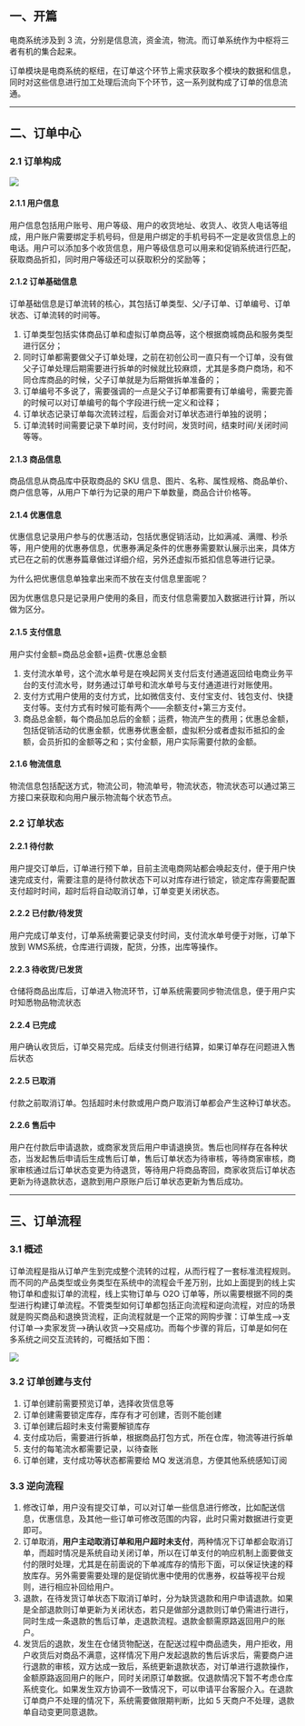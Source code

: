 ## 一、开篇

电商系统涉及到 3 流，分别是信息流，资金流，物流。而订单系统作为中枢将三者有机的集合起来。

订单模块是电商系统的枢纽，在订单这个环节上需求获取多个模块的数据和信息，同时对这些信息进行加工处理后流向下个环节，这一系列就构成了订单的信息流通。

---

## 二、订单中心

### 2.1 订单构成

![](https://cfmall-hello.oss-cn-beijing.aliyuncs.com/img/202401/7168684c6a856dc5a83a029fcfd9e8cd.png#id=hdPaP&originHeight=665&originWidth=969&originalType=binary&ratio=1&rotation=0&showTitle=false&status=done&style=none&title=)

#### 2.1.1 用户信息

用户信息包括用户账号、用户等级、用户的收货地址、收货人、收货人电话等组成，用户账户需要绑定手机号码，但是用户绑定的手机号码不一定是收货信息上的电话。用户可以添加多个收货信息，用户等级信息可以用来和促销系统进行匹配，获取商品折扣，同时用户等级还可以获取积分的奖励等；

#### 2.1.2 订单基础信息

订单基础信息是订单流转的核心，其包括订单类型、父/子订单、订单编号、订单状态、订单流转的时间等。

1. 订单类型包括实体商品订单和虚拟订单商品等，这个根据商城商品和服务类型进行区分；
2. 同时订单都需要做父子订单处理，之前在初创公司一直只有一个订单，没有做父子订单处理后期需要进行拆单的时候就比较麻烦，尤其是多商户商场，和不同仓库商品的时候，父子订单就是为后期做拆单准备的；
3. 订单编号不多说了，需要强调的一点是父子订单都需要有订单编号，需要完善的时候可以对订单编号的每个字段进行统一定义和诠释；
4. 订单状态记录订单每次流转过程，后面会对订单状态进行单独的说明；
5. 订单流转时间需要记录下单时间，支付时间，发货时间，结束时间/关闭时间等等。

#### 2.1.3 商品信息

商品信息从商品库中获取商品的 SKU 信息、图片、名称、属性规格、商品单价、商户信息等，从用户下单行为记录的用户下单数量，商品合计价格等。

#### 2.1.4 优惠信息

优惠信息记录用户参与的优惠活动，包括优惠促销活动，比如满减、满赠、秒杀等，用户使用的优惠券信息，优惠券满足条件的优惠券需要默认展示出来，具体方式已在之前的优惠券篇章做过详细介绍，另外还虚拟币抵扣信息等进行记录。

为什么把优惠信息单独拿出来而不放在支付信息里面呢？

因为优惠信息只是记录用户使用的条目，而支付信息需要加入数据进行计算，所以做为区分。

#### 2.1.5 支付信息

用户实付金额=商品总金额+运费-优惠总金额

1. 支付流水单号，这个流水单号是在唤起网关支付后支付通道返回给电商业务平台的支付流水号，财务通过订单号和流水单号与支付通道进行对账使用。
2. 支付方式用户使用的支付方式，比如微信支付、支付宝支付、钱包支付、快捷支付等。支付方式有时候可能有两个——余额支付+第三方支付。
3. 商品总金额，每个商品加总后的金额；运费，物流产生的费用；优惠总金额，包括促销活动的优惠金额，优惠券优惠金额，虚拟积分或者虚拟币抵扣的金额，会员折扣的金额等之和；实付金额，用户实际需要付款的金额。

#### 2.1.6 物流信息

物流信息包括配送方式，物流公司，物流单号，物流状态，物流状态可以通过第三方接口来获取和向用户展示物流每个状态节点。

### 2.2 订单状态

#### 2.2.1 待付款

用户提交订单后，订单进行预下单，目前主流电商网站都会唤起支付，便于用户快速完成支付，需要注意的是待付款状态下可以对库存进行锁定，锁定库存需要配置支付超时时间，超时后将自动取消订单，订单变更关闭状态。

#### 2.2.2 已付款/待发货

用户完成订单支付，订单系统需要记录支付时间，支付流水单号便于对账，订单下放到 WMS系统，仓库进行调拨，配货，分拣，出库等操作。

#### 2.2.3 待收货/已发货

仓储将商品出库后，订单进入物流环节，订单系统需要同步物流信息，便于用户实时知悉物品物流状态

#### 2.2.4 已完成

用户确认收货后，订单交易完成。后续支付侧进行结算，如果订单存在问题进入售后状态

#### 2.2.5 已取消

付款之前取消订单。包括超时未付款或用户商户取消订单都会产生这种订单状态。

#### 2.2.6 售后中

用户在付款后申请退款，或商家发货后用户申请退换货。售后也同样存在各种状态，当发起售后申请后生成售后订单，售后订单状态为待审核，等待商家审核，商家审核通过后订单状态变更为待退货，等待用户将商品寄回，商家收货后订单状态更新为待退款状态，退款到用户原账户后订单状态更新为售后成功。

---

## 三、订单流程

### 3.1 概述

订单流程是指从订单产生到完成整个流转的过程，从而行程了一套标准流程规则。而不同的产品类型或业务类型在系统中的流程会千差万别，比如上面提到的线上实物订单和虚拟订单的流程，线上实物订单与 O2O 订单等，所以需要根据不同的类型进行构建订单流程。不管类型如何订单都包括正向流程和逆向流程，对应的场景就是购买商品和退换货流程，正向流程就是一个正常的网购步骤：订单生成–>支付订单–>卖家发货–>确认收货–>交易成功。而每个步骤的背后，订单是如何在多系统之间交互流转的，可概括如下图：

![](https://cfmall-hello.oss-cn-beijing.aliyuncs.com/img/202401/6189d75137647727bf7903ace713b974.png#id=xPwY6&originHeight=657&originWidth=980&originalType=binary&ratio=1&rotation=0&showTitle=false&status=done&style=none&title=)

### 3.2 订单创建与支付

1. 订单创建前需要预览订单，选择收货信息等
2. 订单创建需要锁定库存，库存有才可创建，否则不能创建
3. 订单创建后超时未支付需要解锁库存
4. 支付成功后，需要进行拆单，根据商品打包方式，所在仓库，物流等进行拆单
5. 支付的每笔流水都需要记录，以待查账
6. 订单创建，支付成功等状态都需要给 MQ 发送消息，方便其他系统感知订阅

### 3.3 逆向流程

1. 修改订单，用户没有提交订单，可以对订单一些信息进行修改，比如配送信息，优惠信息，及其他一些订单可修改范围的内容，此时只需对数据进行变更即可。
2. 订单取消，**用户主动取消订单和用户超时未支付**，两种情况下订单都会取消订单，而超时情况是系统自动关闭订单，所以在订单支付的响应机制上面要做支付的限时处理，尤其是在前面说的下单减库存的情形下面，可以保证快速的释放库存。另外需要需要处理的是促销优惠中使用的优惠券，权益等视平台规则，进行相应补回给用户。
3. 退款，在待发货订单状态下取消订单时，分为缺货退款和用户申请退款。如果是全部退款则订单更新为关闭状态，若只是做部分退款则订单仍需进行进行，同时生成一条退款的售后订单，走退款流程。退款金额需原路返回用户的账户。
4. 发货后的退款，发生在仓储货物配送，在配送过程中商品遗失，用户拒收，用户收货后对商品不满意，这样情况下用户发起退款的售后诉求后，需要商户进行退款的审核，双方达成一致后，系统更新退款状态，对订单进行退款操作，金额原路返回用户的账户，同时关闭原订单数据。仅退款情况下暂不考虑仓库系统变化。如果发生双方协调不一致情况下，可以申请平台客服介入。在退款订单商户不处理的情况下，系统需要做限期判断，比如 5 天商户不处理，退款单自动变更同意退款。
